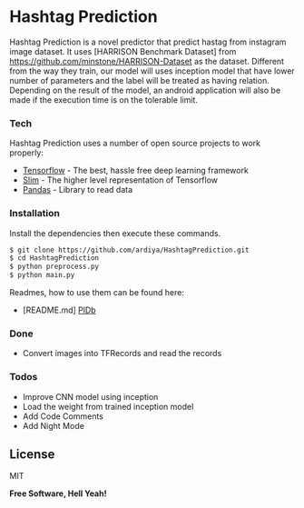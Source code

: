 # Hashtag Prediction

Hashtag Prediction is a novel predictor that predict hastag from instagram image dataset. It uses [HARRISON Benchmark Dataset] from https://github.com/minstone/HARRISON-Dataset as the dataset. Different from the way they train, our model will uses inception model that have lower number of parameters and the label will be treated as having relation. Depending on the result of the model, an android application will also be made if the execution time is on the tolerable limit.

### Tech

Hashtag Prediction uses a number of open source projects to work properly:

* [Tensorflow] - The best, hassle free deep learning framework
* [Slim] - The higher level representation of Tensorflow
* [Pandas] - Library to read data

### Installation

Install the dependencies then execute these commands.

```sh
$ git clone https://github.com/ardiya/HashtagPrediction.git
$ cd HashtagPrediction
$ python preprocess.py
$ python main.py
```

Readmes, how to use them can be found here:

* [README.md] [PlDb]

### Done
 - Convert images into TFRecords and read the records
### Todos

 - Improve CNN model using inception
 - Load the weight from trained inception model
 - Add Code Comments
 - Add Night Mode

License
----

MIT


**Free Software, Hell Yeah!**

[//]: # (These are reference links used in the body of this note and get stripped out when the markdown processor does its job. There is no need to format nicely because it shouldn't be seen. Thanks SO - http://stackoverflow.com/questions/4823468/store-comments-in-markdown-syntax)
[HARRISON Dataset]: <https://github.com/minstone/HARRISON-Dataset>
[Tensorflow]:<https://tensorflow.org>
[Slim]:<https://github.com/tensorflow/models/blob/master/inception/inception/slim/README.md>
[Pandas]:<pandas.pydata.org/>

[PlDb]: <https://github.com/ardiya/HashtagPrediction/README.md>
   